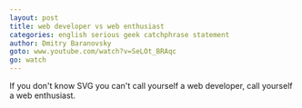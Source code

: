 ```yaml
---
layout: post
title: web developer vs web enthusiast
categories: english serious geek catchphrase statement
author: Dmitry Baranovsky
goto: www.youtube.com/watch?v=SeLOt_BRAqc
go: watch
---
```


If you don't know SVG you can't call yourself a web developer, call yourself a web enthusiast.
